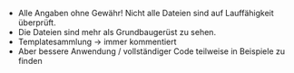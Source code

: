 - Alle Angaben ohne Gewähr! Nicht alle Dateien sind auf Lauffähigkeit überprüft.
- Die Dateien sind mehr als Grundbaugerüst zu sehen.
- Templatesammlung -> immer kommentiert
- Aber bessere Anwendung / vollständiger Code teilweise in Beispiele zu finden
